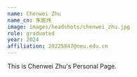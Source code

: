 ```yaml
---
name: Chenwei Zhu
name_cn: 朱宸炜
image: images/headshots/chenwei_zhu.jpg
role: graduated
year: 2024
affiliation: 20225847@neu.edu.cn
---
```


This is Chenwei Zhu's Personal Page.